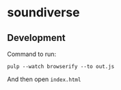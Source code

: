 # soundiverse


## Development

Command to run:

```
pulp --watch browserify --to out.js
```

And then open `index.html`
